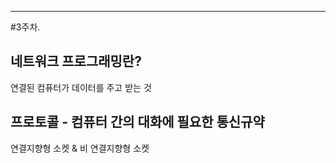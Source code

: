 ------
#3주차.

네트워크 프로그래밍란?
-------
연결된 컴퓨터가 데이터를 주고 받는 것



프로토콜 - 컴퓨터 간의 대화에 필요한 통신규약
--------
연결지향형 소켓 & 비 연결지향형 소켓
